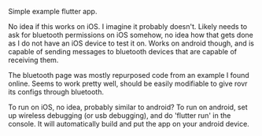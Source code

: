 Simple example flutter app.

No idea if this works on iOS. I imagine it probably doesn't. Likely needs to ask for bluetooth permissions on iOS somehow, no idea how that gets done as I do not have an iOS device to test it on. Works on android though, and is capable of sending messages to bluetooth devices
that are capable of receiving them. 

The bluetooth page was mostly repurposed code from an example I found online. Seems to work pretty well, should be easily modifiable to give rovr its configs through bluetooth.

To run on iOS, no idea, probably similar to android?
To run on android, set up wireless debugging (or usb debugging), and do 'flutter run' in the console. It will automatically build and put the app
on your android device.
